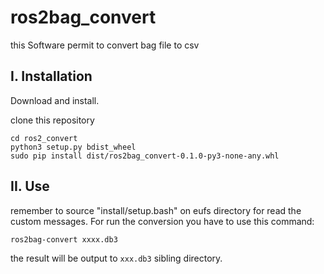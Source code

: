 # ros2bag_convert

this Software permit to convert bag file to csv

## I. Installation

Download and install.

clone this repository

```
cd ros2_convert
python3 setup.py bdist_wheel
sudo pip install dist/ros2bag_convert-0.1.0-py3-none-any.whl
```

## II. Use

remember to source "install/setup.bash" on eufs directory for read the custom messages.
For run the conversion you have to use this command:
```
ros2bag-convert xxxx.db3
```
the result will be output to `xxx.db3` sibling directory.



